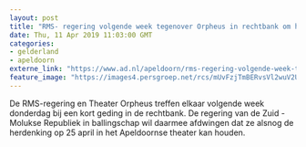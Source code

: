 ```yaml
---
layout: post
title: "RMS- regering volgende week tegenover Orpheus in rechtbank om herdenking"
date: Thu, 11 Apr 2019 11:03:00 GMT
categories: 
- gelderland 
- apeldoorn 
externe_link: "https://www.ad.nl/apeldoorn/rms-regering-volgende-week-tegenover-orpheus-in-rechtbank-om-herdenking~a1775f6f/"
feature_image: "https://images4.persgroep.net/rcs/mUvFzjTmBERvsVl2wuV2UOUJZUY/diocontent/104537884/_fitwidth/400/?appId=21791a8992982cd8da851550a453bd7f&quality=0.7"
---
```


De RMS-regering en Theater Orpheus treffen elkaar volgende week donderdag bij een kort geding in de rechtbank. De regering van de Zuid - Molukse Republiek in ballingschap wil daarmee afdwingen dat ze alsnog de herdenking op 25 april in het Apeldoornse theater kan houden.
